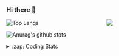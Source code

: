 ### Hi there 👋

<!--
**tao8687/tao8687** is a ✨ _special_ ✨ repository because its `README.md` (this file) appears on your GitHub profile.

Here are some ideas to get you started:

- 🔭 I’m currently working on ...
- 🌱 I’m currently learning ...
- 👯 I’m looking to collaborate on ...
- 🤔 I’m looking for help with ...
- 💬 Ask me about ...
- 📫 How to reach me: ...
- 😄 Pronouns: ...
- ⚡ Fun fact: ...
-->

<img align='right' src="https://media.giphy.com/media/M9gbBd9nbDrOTu1Mqx/giphy.gif" width="240">

  
![Top Langs](https://github-readme-stats.vercel.app/api/top-langs/?username=tao8687&layout=compact&title_color=23238E&text_color=A67D3D)

![Anurag's github stats](https://github-readme-stats.vercel.app/api?username=tao8687&show_icons=true&&text_color=A67D3D&title_color=23238E&show_icons=false&count_private=true&hide=stars)

<details>
  <summary>:zap: Coding Stats</summary>
  <br>
    
<!--START_SECTION:waka-->
![Code Time](http://img.shields.io/badge/Code%20Time-1%2C402%20hrs%2037%20mins-blue)

![Profile Views](http://img.shields.io/badge/Profile%20Views-1-blue)

**🐱 My GitHub Data** 

> 📦 1.5 MB Used in GitHub's Storage 
 > 
> 🏆 21 Contributions in the Year 2024
 > 
> 🚫 Not Opted to Hire
 > 
> 📜 50 Public Repositories 
 > 
> 🔑 23 Private Repositories 
 > 
**I'm an Early 🐤** 

```text
🌞 Morning                1256 commits        █████████████████████░░░░   85.97 % 
🌆 Daytime                84 commits          █░░░░░░░░░░░░░░░░░░░░░░░░   05.75 % 
🌃 Evening                117 commits         ██░░░░░░░░░░░░░░░░░░░░░░░   08.01 % 
🌙 Night                  4 commits           ░░░░░░░░░░░░░░░░░░░░░░░░░   00.27 % 
```
📅 **I'm Most Productive on Wednesday** 

```text
Monday                   211 commits         ████░░░░░░░░░░░░░░░░░░░░░   14.44 % 
Tuesday                  198 commits         ███░░░░░░░░░░░░░░░░░░░░░░   13.55 % 
Wednesday                262 commits         ████░░░░░░░░░░░░░░░░░░░░░   17.93 % 
Thursday                 189 commits         ███░░░░░░░░░░░░░░░░░░░░░░   12.94 % 
Friday                   206 commits         ████░░░░░░░░░░░░░░░░░░░░░   14.10 % 
Saturday                 202 commits         ███░░░░░░░░░░░░░░░░░░░░░░   13.83 % 
Sunday                   193 commits         ███░░░░░░░░░░░░░░░░░░░░░░   13.21 % 
```


📊 **This Week I Spent My Time On** 

```text
🕑︎ Time Zone: Asia/Shanghai

💬 Programming Languages: 
CMake                    1 hr 3 mins         ███████████████████████░░   92.09 % 
Other                    4 mins              ██░░░░░░░░░░░░░░░░░░░░░░░   06.33 % 
Markdown                 0 secs              ░░░░░░░░░░░░░░░░░░░░░░░░░   00.57 % 
C++                      0 secs              ░░░░░░░░░░░░░░░░░░░░░░░░░   00.49 % 
XML                      0 secs              ░░░░░░░░░░░░░░░░░░░░░░░░░   00.37 % 

🔥 Editors: 
VS Code                  1 hr 8 mins         █████████████████████████   100.00 % 

🐱‍💻 Projects: 
ys-robot-simulation      1 hr 4 mins         ███████████████████████░░   93.67 % 
tracked_vehicle_demo     4 mins              ██░░░░░░░░░░░░░░░░░░░░░░░   06.33 % 

💻 Operating System: 
Linux                    1 hr 8 mins         █████████████████████████   100.00 % 
```

**I Mostly Code in Python** 

```text
Python                   9 repos             ████████░░░░░░░░░░░░░░░░░   31.03 % 
C++                      7 repos             ██████░░░░░░░░░░░░░░░░░░░   24.14 % 
JavaScript               2 repos             ██░░░░░░░░░░░░░░░░░░░░░░░   06.90 % 
Batchfile                1 repo              █░░░░░░░░░░░░░░░░░░░░░░░░   03.45 % 
HTML                     1 repo              █░░░░░░░░░░░░░░░░░░░░░░░░   03.45 % 
```



**Timeline**

![Lines of Code chart](https://raw.githubusercontent.com/tao8687/tao8687/master/assets/bar_graph.png)


 Last Updated on 21/01/2024 01:21:08 UTC
<!--END_SECTION:waka-->
</details>
